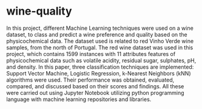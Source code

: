 # wine-quality
In this project, different Machine Learning techniques were used on a wine dataset, to class and predict a wine preference and quality based on the physicochemical data. The dataset used is related to red Vinho Verde wine samples, from the north of Portugal. The red wine dataset was used in this project, which contains 1599 instances with 11 attributes features of physicochemical data such as volatile acidity, residual sugar, sulphates, pH, and density. In this paper, three classification techniques are implemented: Support Vector Machine, Logistic Regression, k-Nearest Neighbors (kNN) algorithms were used. Their performance was obtained, evaluated, compared, and discussed based on their scores and findings. All these were carried out using Jupyter Notebook utilizing python programming language with machine learning repositories and libraries.
